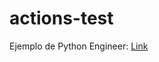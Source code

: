 # actions-test
Ejemplo de Python Engineer:
[Link](https://www.youtube.com/watch?v=PaGp7Vi5gfM&list=PL4xm93WfzUdktr0fKqJk7dam47jha1mPE&index=9)

